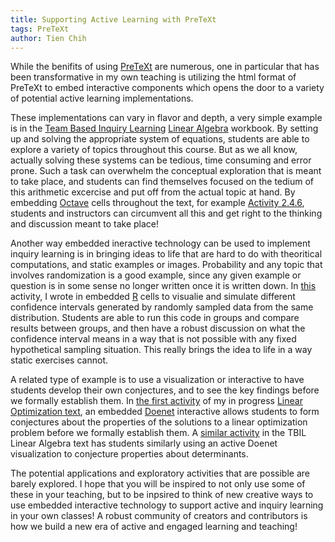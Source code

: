 ```yaml
---
title: Supporting Active Learning with PreTeXt
tags: PreTeXt
author: Tien Chih
---
```


While the benifits of using [PreTeXt](https://pretextbook.org) are numerous, one in particular that has been transformative in my own teaching is utilizing the html format of PreTeXt to embed interactive components which opens the door to a variety of potential active learning implementations.

<!-- break -->

These implementations can vary in flavor and depth, a very simple example is in the [Team Based Inquiry Learning](https://tbil.org/) [Linear Algebra](https://library.tbil.org/2024/linear-algebra/frontmatter.html) workbook.  By setting up and solving the appropriate system of equations, students are able to explore a variety of topics throughout this course.  But as we all know, actually solving these systems can be tedious, time consuming and error prone.  Such a task can overwhelm the conceptual exploration that is meant to take place, and students can find themselves focused on the tedium of this arithmetic excercise and put off from the actual topic at hand.  By embedding [Octave](https://octave.org/) cells throughout the text, for example [Activity 2.4.6](https://library.tbil.org/2024/linear-algebra/EV4.html#EV4-4-6), students and instructors can circumvent all this and get right to the thinking and discussion meant to take place!

Another way embedded ineractive technology can be used to implement inquiry learning is in bringing ideas to life that are hard to do with theoritical computations, and static examples or images.  Probability and any topic that involves randomization is a good example, since any given example or question is in some sense no longer written once it is written down.  In [this](https://tienchih.github.io/tbil-stats/Sec_ConfidenceInterval.html#activity-Steak) activity, I wrote in embedded [R](https://www.r-project.org/) cells to visualie and simulate different confidence intervals generated by randomly sampled data from the same distribution.  Students are able to run this code in groups and compare results between groups, and then have a robust discussion on what the confidence interval means in a way that is not possible with any fixed hypothetical sampling situation.  This really brings the idea to life in a way static exercises cannot.

A related type of example is to use a visualization or interactive to have students develop their own conjectures, and to see the key findings before we formally establish them.  In [the first activity](https://tienchih.github.io/LinearOptimization/sec-initial.html#WGAF) of my in progress [Linear Optimization text](https://tienchih.github.io/LinearOptimization/linear-optimization.html), an embedded [Doenet](https://www.doenet.org/) interactive allows students to form conjectures about the properties of the solutions to a linear optimization problem before we formally establish them.   A [similar activity](https://library.tbil.org/2024/linear-algebra/GT1.html#GT1-activity-add-column) in the TBIL Linear Algebra text has students similarly using an active Doenet visualization to conjecture properties about determinants.

The potential applications and exploratory activities that are possible are barely explored.  I hope that you will be inspired to not only use some of these in your teaching, but to be inpsired to think of new creative ways to use embedded interactive technology to support active and inquiry learning in your own classes!  A robust community of creators and contributors is how we build a new era of active and engaged learning and teaching!